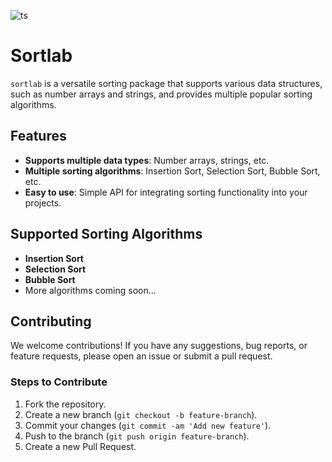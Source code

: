 ![ts](https://badgen.net/badge/Built%20With/TypeScript/blue)


# Sortlab

`sortlab` is a versatile sorting package that supports various data structures, such as number arrays and strings, and provides multiple popular sorting algorithms.

## Features

- **Supports multiple data types**: Number arrays, strings, etc.
- **Multiple sorting algorithms**: Insertion Sort, Selection Sort, Bubble Sort, etc.
- **Easy to use**: Simple API for integrating sorting functionality into your projects.

## Supported Sorting Algorithms

- **Insertion Sort**
- **Selection Sort**
- **Bubble Sort**
- More algorithms coming soon...

## Contributing

We welcome contributions! If you have any suggestions, bug reports, or feature requests, please open an issue or submit a pull request.

### Steps to Contribute

1. Fork the repository.
2. Create a new branch (`git checkout -b feature-branch`).
3. Commit your changes (`git commit -am 'Add new feature'`).
4. Push to the branch (`git push origin feature-branch`).
5. Create a new Pull Request.
